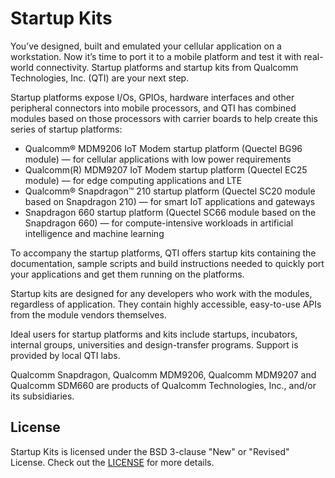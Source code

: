 # Startup Kits

You’ve designed, built and emulated your cellular application on a workstation. Now it’s time to port it to a mobile platform and test it with real-world connectivity. Startup platforms and startup kits from Qualcomm Technologies, Inc. (QTI) are your next step.

Startup platforms expose I/Os, GPIOs, hardware interfaces and other peripheral connectors into mobile processors, and QTI has combined modules based on those processors with carrier boards to help create this series of startup platforms:

* Qualcomm® MDM9206 IoT Modem startup platform (Quectel BG96 module) — for cellular applications with low power requirements
* Qualcomm(R) MDM9207 IoT Modem startup platform (Quectel EC25 module) — for edge computing applications and LTE
* Qualcomm® Snapdragon™ 210 startup platform (Quectel SC20 module based on Snapdragon 210) — for smart IoT applications and gateways
* Snapdragon 660 startup platform (Quectel SC66 module based on the Snapdragon 660) — for compute-intensive workloads in artificial intelligence and machine learning

To accompany the startup platforms, QTI offers startup kits containing the documentation, sample scripts and build instructions needed to quickly port your applications and get them running on the platforms.

Startup kits are designed for any developers who work with the modules, regardless of application. They contain highly accessible, easy-to-use APIs from the module vendors themselves.

Ideal users for startup platforms and kits include startups, incubators, internal groups, universities and design-transfer programs. Support is provided by local QTI labs.

Qualcomm Snapdragon, Qualcomm MDM9206, Qualcomm MDM9207 and Qualcomm SDM660 are products of Qualcomm Technologies, Inc., and/or its subsidiaries.

## License
Startup Kits is licensed under the BSD 3-clause "New" or "Revised" License. Check out the [LICENSE](LICENSE) for more details.
